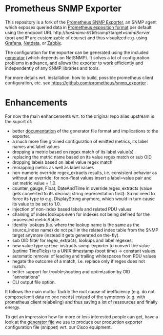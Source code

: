 # Prometheus SNMP Exporter

This repository is a fork of the [Prometheus SNMP Exporter](https://github.com/prometheus/snmp_exporter), an SNMP agent which exposes queried data in [Prometheus exposition format](https://prometheus.io/docs/instrumenting/exposition_formats/) per default using the endpoint URL http://_hostname:9116_/snmp?target=_snmpServer_ (port and IP are customizable of course) and thus visualized e.g. using [Grafana](https://grafana.com/), [Netdata](https://www.netdata.cloud/), or [Zabbix](https://www.zabbix.com/).

The configuration for the exporter can be generated using the included
[generator](generator/) (which depends on NetSNMP). It solves a lot of
configuration problems in advance, and allows the exporter to work efficiently
and independently of any SNMP libraries and tools.

For more details wrt. installation, how to build, possible prometheus client configuration, etc. see https://github.com/prometheus/snmp_exporter .

# Enhancements
For now the main enhancements wrt. to the original repo alias upstream is the suport of:
- better [documentation](generator/) of the generator file format and implications to the exporter.
- a much more fine grained configuration of emitted metrics, its label names and label values
- dropping a metric based on regex match of its label value(s)
- replacing the metric name based on its value regex match or sub OID
- dropping labels based on label value regex match
- remapping metric as well as label values
- non-numeric override regex\_extracts results, i.e. consistent behavior as without an override: for non-float values insert a label=value pair and set metric value = 1.0.
- counter, gauge, Float, DateAndTime in override regex\_extracts (value gets converted to its decimal string representation first). So no need to force its type to e.g. DisplayString anymore, which would in turn cause its value to be set to 1.0.
- injection of non-index based labels and related PDU values
- chaining of index lookups even for indexes not being defined for the processed metric/table.
- identity lookups (i.e. where the lookup name is the same as the source\_index name) do not pull in the related index table from the SNMP target anymore (instead it gets generated on the-fly).
- sub OID filter for regex\_extracts, lookups and label regexes.
- new value type `uptime`: instructs snmp-exporter to convert the value (uptime TimeTicks) to a UNIX timestamp (boot time) -> constant values.
- automatic removal of leading and trailing whitespaces from PDU values
- negate the outcome of a match, i.e. replace only if regex does not match.
- better support for troubleshooting and optimization by OID "annotations"
- CLI output file option.

It follows the main motto: Tackle the root cause of inefficiency (e.g. do not compose/emit data no one needs) instead of the symptoms (e.g. with prometheus client relabeling) and thus saving a lot of ressources and finally energy.

To get an impression how far more or less interested people can get, have a look at the [generator file](generator/generator.cisco.yml) we use to produce our production exporter configuration file (snippet) wrt. our Cisco equipment.
